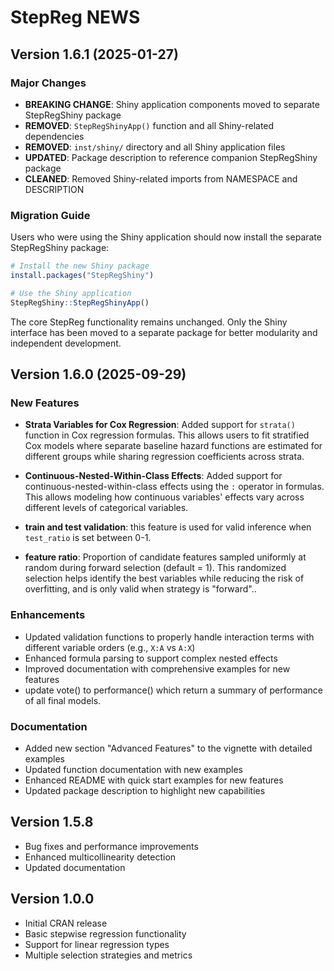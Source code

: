 # StepReg NEWS

## Version 1.6.1 (2025-01-27)

### Major Changes

- **BREAKING CHANGE**: Shiny application components moved to separate StepRegShiny package
- **REMOVED**: `StepRegShinyApp()` function and all Shiny-related dependencies
- **REMOVED**: `inst/shiny/` directory and all Shiny application files
- **UPDATED**: Package description to reference companion StepRegShiny package
- **CLEANED**: Removed Shiny-related imports from NAMESPACE and DESCRIPTION

### Migration Guide

Users who were using the Shiny application should now install the separate StepRegShiny package:

```r
# Install the new Shiny package
install.packages("StepRegShiny")

# Use the Shiny application
StepRegShiny::StepRegShinyApp()
```

The core StepReg functionality remains unchanged. Only the Shiny interface has been moved to a separate package for better modularity and independent development.

## Version 1.6.0 (2025-09-29)

### New Features

- **Strata Variables for Cox Regression**: Added support for `strata()` function in Cox regression formulas. This allows users to fit stratified Cox models where separate baseline hazard functions are estimated for different groups while sharing regression coefficients across strata.

- **Continuous-Nested-Within-Class Effects**: Added support for continuous-nested-within-class effects using the `:` operator in formulas. This allows modeling how continuous variables' effects vary across different levels of categorical variables.

 - **train and test validation**: this feature is used for valid inference when `test_ratio` is set between 0-1.

- **feature ratio**:  Proportion of candidate features sampled uniformly at random during forward selection (default = 1). This randomized selection helps identify the best variables while reducing the risk of overfitting, and is only valid when strategy is "forward"..


### Enhancements

- Updated validation functions to properly handle interaction terms with different variable orders (e.g., `X:A` vs `A:X`)
- Enhanced formula parsing to support complex nested effects
- Improved documentation with comprehensive examples for new features
- update vote() to performance() which return a summary of performance of all final models.

### Documentation

- Added new section "Advanced Features" to the vignette with detailed examples
- Updated function documentation with new examples
- Enhanced README with quick start examples for new features
- Updated package description to highlight new capabilities

## Version 1.5.8

- Bug fixes and performance improvements
- Enhanced multicollinearity detection
- Updated documentation

## Version 1.0.0

- Initial CRAN release
- Basic stepwise regression functionality
- Support for linear regression types
- Multiple selection strategies and metrics 